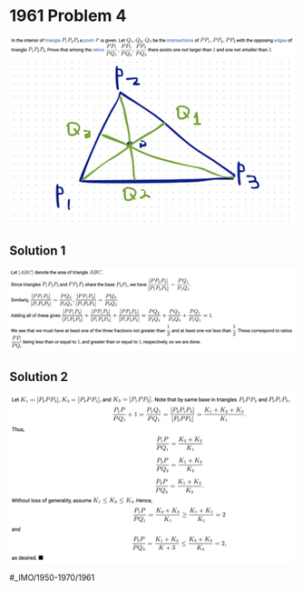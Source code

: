 # 1961 Problem 4
![](1961%20Problem%204/image.png)
![](1961%20Problem%204/image%203.png)

## Solution 1
![](1961%20Problem%204/image%202.png)

## Solution 2
![](1961%20Problem%204/image%204.png)























#_IMO/1950-1970/1961